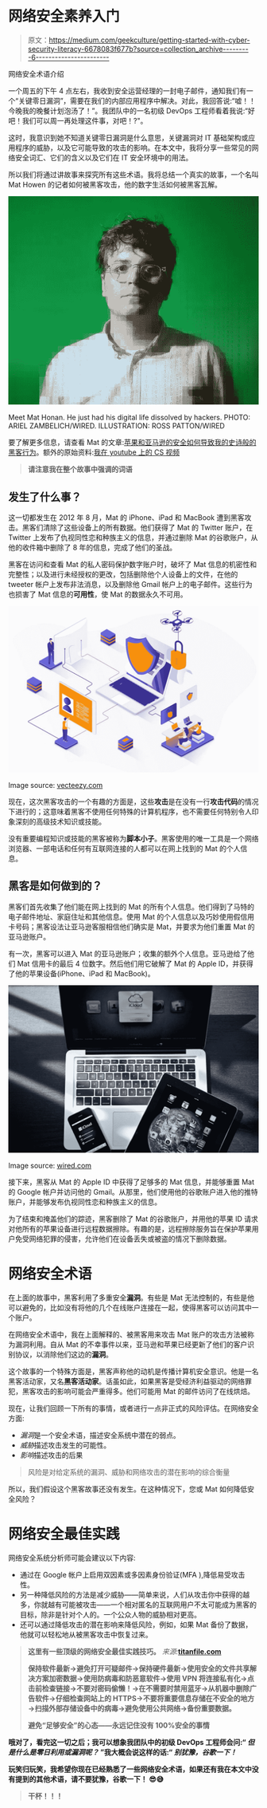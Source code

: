 # 网络安全素养入门

> 原文：<https://medium.com/geekculture/getting-started-with-cyber-security-literacy-6678083f677b?source=collection_archive---------6----------------------->

网络安全术语介绍

一个周五的下午 4 点左右，我收到安全运营经理的一封电子邮件，通知我们有一个“关键零日漏洞”，需要在我们的内部应用程序中解决。对此，我回答说:“嘘！！今晚我的晚餐计划泡汤了！”。我团队中的一名初级 DevOps 工程师看着我说:“好吧！我们可以周一再处理这件事，对吧！?"。

这时，我意识到她不知道关键零日漏洞是什么意思，关键漏洞对 IT 基础架构或应用程序的威胁，以及它可能导致的攻击的影响。在本文中，我将分享一些常见的网络安全词汇、它们的含义以及它们在 IT 安全环境中的用法。

所以我们将通过讲故事来探究所有这些术语。我将总结一个真实的故事，一个名叫 Mat Howen 的记者如何被黑客攻击，他的数字生活如何被黑客瓦解。

![](img/b4e20d68f0e51921cdfdb85d1ded5dbb.png)

Meet Mat Honan. He just had his digital life dissolved by hackers. PHOTO: ARIEL ZAMBELICH/WIRED. ILLUSTRATION: ROSS PATTON/WIRED

要了解更多信息，请查看 Mat 的文章:[苹果和亚马逊的安全如何导致我的史诗般的黑客行为](https://www.wired.com/2012/08/apple-amazon-mat-honan-hacking/)。额外的原始资料:[我在 youtube 上的 CS 视频](https://www.youtube.com/watch?v=U_P23SqJaDc&list=PLMSJmfiubd7kRdnyCD6idBhVE8admUJzL&index=2)

> **请注意我在整个故事中强调的词语**

## 发生了什么事？

这一切都发生在 2012 年 8 月，Mat 的 iPhone、iPad 和 MacBook 遭到黑客攻击。黑客们清除了这些设备上的所有数据。他们获得了 Mat 的 Twitter 账户，在 Twitter 上发布了仇视同性恋和种族主义的信息，并通过删除 Mat 的谷歌账户，从他的收件箱中删除了 8 年的信息，完成了他们的圣战。

黑客在访问和查看 Mat 的私人密码保护数字账户时，破坏了 Mat 信息的机密性和完整性；以及进行未经授权的更改，包括删除他个人设备上的文件，在他的 tweeter 帐户上发布非法消息，以及删除他 Gmail 帐户上的电子邮件。这些行为也损害了 Mat 信息的**可用性**，使 Mat 的数据永久不可用。

![](img/e37bf71af67a99d19ca63d2522028a85.png)

Image source: [vecteezy.com](https://www.vecteezy.com/vector-art/1760000-cyber-security-isometric-web-banner)

现在，这次黑客攻击的一个有趣的方面是，这些**攻击**是在没有一行**攻击代码**的情况下进行的；这意味着黑客不使用任何特殊的计算机程序，也不需要任何特别令人印象深刻的高级技术知识或技能。

没有重要编程知识或技能的黑客被称为**脚本小子**。黑客使用的唯一工具是一个网络浏览器、一部电话和任何有互联网连接的人都可以在网上找到的 Mat 的个人信息。

## 黑客是如何做到的？

黑客们首先收集了他们能在网上找到的 Mat 的所有个人信息。他们得到了马特的电子邮件地址、家庭住址和其他信息。使用 Mat 的个人信息以及巧妙使用假信用卡号码；黑客设法让亚马逊客服相信他们确实是 Mat，并要求为他们重置 Mat 的亚马逊账户。

有一次，黑客可以进入 Mat 的亚马逊账户；收集的额外个人信息。亚马逊给了他们 Mat 信用卡的最后 4 位数字。然后他们用它破解了 Mat 的 Apple ID，并获得了他的苹果设备(iPhone、iPad 和 MacBook)。

![](img/994dd0866af6dc92558b09669be30723.png)

Image source: [wired.com](https://www.wired.com/2012/08/apple-amazon-mat-honan-hacking/)

接下来，黑客从 Mat 的 Apple ID 中获得了足够多的 Mat 信息，并能够重置 Mat 的 Google 帐户并访问他的 Gmail。从那里，他们使用他的谷歌账户进入他的推特账户，并能够发布仇视同性恋和种族主义的信息。

为了结束和掩盖他们的踪迹，黑客删除了 Mat 的谷歌账户，并用他的苹果 ID 请求对他所有的苹果设备进行远程数据擦除。有趣的是，远程擦除服务旨在保护苹果用户免受网络犯罪的侵害，允许他们在设备丢失或被盗的情况下删除数据。

# 网络安全术语

在上面的故事中，黑客利用了多重安全**漏洞**。有些是 Mat 无法控制的，有些是他可以避免的，比如没有将他的几个在线账户连接在一起，使得黑客可以访问其中一个账户。

在网络安全术语中，我在上面解释的、被黑客用来攻击 Mat 账户的攻击方法被称为漏洞利用。自从 Mat 的不幸事件以来，亚马逊和苹果已经更新了他们的客户识别协议，以消除他们这边的**漏洞**。

这个故事的一个特殊方面是，黑客声称他的动机是传播计算机安全意识。他是一名黑客活动家，又名**黑客活动家**。话虽如此，如果黑客是受经济利益驱动的网络罪犯，黑客攻击的影响可能会严重得多。他们可能用 Mat 的邮件访问了在线烘焙。

现在，让我们回顾一下所有的事情，或者进行一点非正式的风险评估。在网络安全方面:

*   *漏洞*是一个安全术语，描述安全系统中潜在的弱点。
*   *威胁*描述攻击发生的可能性。
*   *影响*描述攻击的后果

> 风险是对给定系统的漏洞、威胁和网络攻击的潜在影响的综合衡量

所以，我们假设这个黑客故事还没有发生。在这种情况下，您或 Mat 如何降低安全风险？

# 网络安全最佳实践

网络安全系统分析师可能会建议以下内容:

*   通过在 Google 帐户上启用双因素或多因素身份验证(MFA ),降低易受攻击性。
*   另一种降低风险的方法是减少威胁——简单来说，人们从攻击你中获得的越多，你就越有可能被攻击——一个相对匿名的互联网用户不太可能成为黑客的目标，除非是针对个人的。一个公众人物的威胁相对更高。
*   还可以通过降低攻击的潜在影响来降低风险，例如，如果 Mat 备份了数据，他就可以轻松地从被黑客攻击中恢复过来。

> **这里有一些顶级的网络安全最佳实践技巧。** *来源:***[titanfile.com](https://www.titanfile.com/blog/cyber-security-tips-best-practices/)**
> 
> **保持软件最新→避免打开可疑邮件→保持硬件最新→使用安全的文件共享解决方案加密数据→使用防病毒和防恶意软件→使用 VPN 将连接私有化→点击前检查链接→不要对密码偷懒！→在不需要时禁用蓝牙→从机器中删除广告软件→仔细检查网站上的 HTTPS→不要将重要信息存储在不安全的地方→扫描外部存储设备中的病毒→避免使用公共网络→备份重要数据。**
> 
> **避免“足够安全”的心态——永远记住没有 100%安全的事情**

**哦对了，看完这一切之后；我可以想象我团队中的初级 DevOps 工程师会问:“ ***但是什么是零日利用或漏洞呢？*** ”我大概会说这样的话:“ ***别犹豫，谷歌一下！*****

**玩笑归玩笑，我希望你现在已经熟悉了一些网络安全术语，如果还有我在本文中没有提到的其他术语，请不要犹豫，谷歌一下！ 😎😅**

> **干杯！！！**